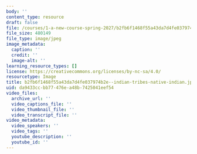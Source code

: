 ```yaml
---
body: ''
content_type: resource
draft: false
file: /courses/1-a-new-course-spring-2027/b2fb6f1468f55a43da7d4fe037974b2e-indian-tribes-native-indian.jpg
file_size: 480149
file_type: image/jpeg
image_metadata:
  caption: ''
  credit: ''
  image-alt: ''
learning_resource_types: []
license: https://creativecommons.org/licenses/by-nc-sa/4.0/
resourcetype: Image
title: b2fb6f1468f55a43da7d4fe037974b2e--indian-tribes-native-indian.jpg
uid: da9433cc-bb77-476e-a48b-7425041eef54
video_files:
  archive_url: ''
  video_captions_file: ''
  video_thumbnail_file: ''
  video_transcript_file: ''
video_metadata:
  video_speakers: ''
  video_tags: ''
  youtube_description: ''
  youtube_id: ''
---
```

